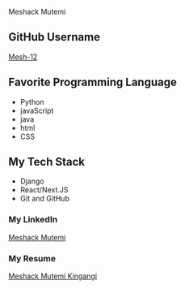 Meshack Mutemi
## GitHub Username
[Mesh-12](https://github.com/Mesh-12)

## Favorite Programming Language

- Python
- javaScript
- java
- html
- CSS

## My Tech Stack

- Django
- React/Next.JS
- Git and GitHub


### My LinkedIn
[Meshack Mutemi](www.linkedin.com/in/meshack-kingangi-a18a43309)

### My Resume
[Meshack Mutemi Kingangi](https://docs.google.com/document/d/19CXuY80GYylZGxNnaIZnMiIC7bB3zrrENbr2K3CNPfc/edit?usp=sharing)



